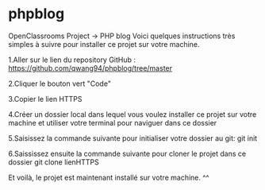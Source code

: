 # phpblog
OpenClassrooms Project -> PHP blog
Voici quelques instructions très simples à suivre pour installer ce projet sur votre machine.

1.Aller sur le lien du repository GitHub :
https://github.com/qwang94/phpblog/tree/master

2.Cliquer le bouton vert "Code"

3.Copier le lien HTTPS

4.Créer un dossier local dans lequel vous voulez installer ce projet sur votre machine et utiliser votre terminal pour naviguer dans ce dossier 

5.Saisissez la commande suivante pour initialiser votre dossier au git:
git init

6.Saississez ensuite la commande suivante pour cloner le projet dans ce dossier
git clone lienHTTPS

Et voilà, le projet est maintenant installé sur votre machine. ^^ 


